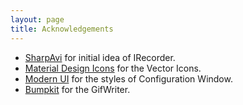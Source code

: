 ```yaml
---
layout: page
title: Acknowledgements
---
```


- [SharpAvi](https://github.com/bassill/sharpavi) for initial idea of IRecorder.
- [Material Design Icons](https://materialdesignicons.com) for the Vector Icons.
- [Modern UI](https://github.com/firstfloorsoftware/mui) for the styles of Configuration Window.
- [Bumpkit](https://github.com/DataDink/Bumpkit/) for the GifWriter.